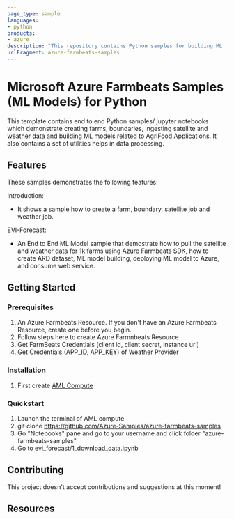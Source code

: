 ```yaml
---
page_type: sample
languages:
- python
products:
- azure
description: "This repository contains Python samples for building ML models using Azure Farmbeats python SDK."
urlFragment: azure-farmbeats-samples
---
```


# Microsoft Azure Farmbeats Samples (ML Models) for Python 

This template contains end to end Python samples/ jupyter notebooks which demonstrate creating farms, boundaries, ingesting satellite and weather data and building ML models related to AgriFood Applications. It also contains a set of utilities helps in data processing.

## Features

These samples demonstrates the following features:

Introduction:
* It shows a sample how to create a farm, boundary, satellite job and weather job. 

EVI-Forecast:

* An End to End ML Model sample that demostrate how to pull the satellite and weather data for 1k farms using Azure Farmbeats SDK, how to create ARD dataset, ML model building, deploying ML model to Azure, and consume web service.


## Getting Started

### Prerequisites
1. An Azure Farmbeats Resource. If you don't have an Azure Farmbeats Resource, create one before you begin. 
2. Follow steps here to create Azure Farmnbeats Resource
3. Get FarmBeats Credentials (client id, client secret, instance url)
3. Get Credentials (APP_ID, APP_KEY) of Weather Provider


### Installation
1. First create [AML Compute](https://docs.microsoft.com/en-us/azure/machine-learning/how-to-create-attach-compute-studio) 

### Quickstart
1. Launch the terminal of AML compute
2. git clone https://github.com/Azure-Samples/azure-farmbeats-samples
3. Go "Notebooks" pane and go to your username and click folder "azure-farmbeats-samples"
4. Go to evi_forecast/1_download_data.ipynb

## Contributing
This project doesn't accept contributions and suggestions at this moment!


## Resources
